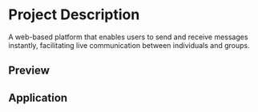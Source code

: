 # Project Description
A web-based platform that enables users to send and receive messages instantly, facilitating live communication between individuals and groups.

## Preview


## Application
